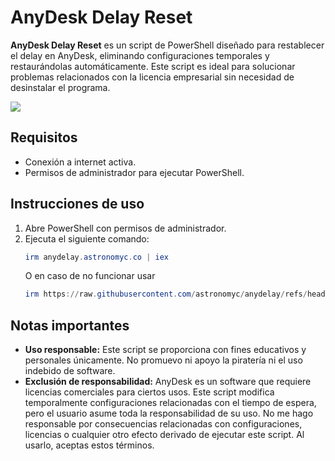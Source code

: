 # AnyDesk Delay Reset
**AnyDesk Delay Reset** es un script de PowerShell diseñado para restablecer el delay en AnyDesk, eliminando configuraciones temporales y restaurándolas automáticamente. Este script es ideal para solucionar problemas relacionados con la licencia empresarial sin necesidad de desinstalar el programa.

![](https://img.shields.io/badge/AnyDelay-1.0-33cc33.svg?style=for-the-badge)

## Requisitos
- Conexión a internet activa.
- Permisos de administrador para ejecutar PowerShell.

## Instrucciones de uso
1. Abre PowerShell con permisos de administrador.
2. Ejecuta el siguiente comando:
   ```powershell
   irm anydelay.astronomyc.co | iex
   ```
   O en caso de no funcionar usar
   ```powershell
   irm https://raw.githubusercontent.com/astronomyc/anydelay/refs/heads/main/index.ps1 | iex
   ```

   
## Notas importantes
- **Uso responsable:** Este script se proporciona con fines educativos y personales únicamente. No promuevo ni apoyo la piratería ni el uso indebido de software. 
- **Exclusión de responsabilidad:** AnyDesk es un software que requiere licencias comerciales para ciertos usos. Este script modifica temporalmente configuraciones relacionadas con el tiempo de espera, pero el usuario asume toda la responsabilidad de su uso. No me hago responsable por consecuencias relacionadas con configuraciones, licencias o cualquier otro efecto derivado de ejecutar este script. Al usarlo, aceptas estos términos.
